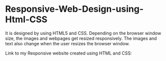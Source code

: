 # Responsive-Web-Design-using-Html-CSS
It is designed by using HTML5 and CSS. Depending on the browser window size, the images and webpages get resized responsively. The images and text also change when the user resizes the browser window.


Link to my Responsive website created using HTML and CSS:


